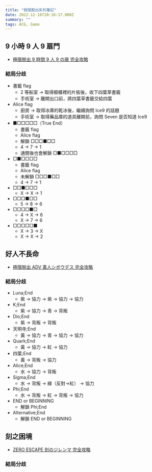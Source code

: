 ```yaml
---
title: "極限脫出系列筆記"
date: 2022-12-16T20:18:17.000Z
summary: ""
tags: ACG, Game
---
```


## 9 小時 9 人 9 扇門

- [極限脱出 9 時間 9 人 9 の扉 完全攻略](https://cour89.com/zero-escape1/)

### 結局分歧

- 書籤 flag
  - 2 等船室 -> 取得櫥櫃裡的片板後，收下四葉草書籤
  - 手術室 -> 離開出口前，將四葉草書籤交給四葉
- Alice flag
  - 廚房 -> 取得冰庫的乾冰後，繼續詢問 Ice9 的話題
  - 手術室 -> 取得藥品庫的道具離開前，詢問 Seven 是否知道 Ice9
- ■□□□□□（True End）
  - 書籤 flag
  - Alice flag
  - 解鎖 □□□■□□
  - 4 -> 7 -> 1
  - 通關後也會解鎖 □■□□□□
- □■□□□□
  - 書籤 flag
  - Alice flag
  - 未解鎖 □□□■□□
  - 4 -> 7 -> 1
- □□■□□□
  - X -> X -> 1
- □□□■□□
  - 5 -> 8 -> 6
- □□□□■□
  - 4 -> X -> 6
  - X -> 7 -> 6
- □□□□□■
  - X -> 3 -> X
  - X -> X -> 2

## 好人不長命

- [極限脱出 ADV 善人シボウデス 完全攻略](https://cour89.com/zero-escape2/)

### 結局分歧

- Luna;End
  - 紫 -> 協力 -> 紫 -> 協力 -> 協力
- K;End
  - 紫 -> 協力 -> 青 -> 背叛
- Dio;End
  - 紫 -> 背叛 -> 背叛
- 天明寺;End
  - 黃 -> 協力 -> 青 -> 協力 -> 協力
- Quark;End
  - 黃 -> 協力 -> 紅 -> 協力
- 四葉;End
  - 黃 -> 背叛 -> 協力
- Alice;End
  - 水 -> 協力 -> 背叛
- Sigma;End
  - 水 -> 背叛 -> 綠（反對->紅） -> 協力
- Phi;End
  - 水 -> 背叛 -> 紅 -> 背叛 -> 協力
- END or BEGINNING
  - 解鎖 Phi;End
- Alternative;End
  - 解鎖 END or BEGINNING

## 刻之困境

- [ZERO ESCAPE 刻のジレンマ 完全攻略](https://cour89.com/zero-escape3/)

### 結局分歧
